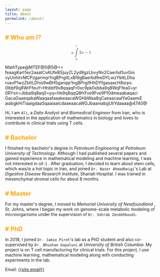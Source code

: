 ```yaml
---
layout: page
title: About
permalink: /about/
---
```


<h1 style="font-size:20px;; color:orange"># Who am I?</h1>

<math display='block'>
 <semantics>
  <mrow>
   <mi>a</mi><mstyle displaystyle='true'>
    <mrow><munderover>
     <mo>&#x222B;</mo>
     <mn>0</mn>
     <mi>c</mi>
    </munderover>
    <mrow>
     <mn>2</mn><mi>x</mi><mo>&#x2212;</mo><mn>1</mn></mrow>
   </mrow>
   
  </mstyle></mrow>
 <annotation encoding='MathType-MTEF'>MathType@MTEF@5@5@+=
 feaagKart1ev2aaatCvAUfeBSjuyZL2yd9gzLbvyNv2Caerbd1uvGm
 vyUnhitvMCPzgarmqr1ngBPrgitLxBI9gBaerbd9wDYLwzYbItLDha
 ruavP1wzZbItLDhis9wBH5garqqr1ngBPrgifHhDYfgasaacH8srps
 0lbbf9q8WrFfeuY=Hhbbf9v8qqaqFr0xc9pk0xbba9q8WqFfea0=yr
 0RYxir=Jbba9q8aq0=yq=He9q8qqQ8frFve9Fve9Ff0dmeaabaqaci
 GacaGaaeqabaWaaqaafaaakeaacaWGHbWaa8qCaeaacaaIYaGaamiE
 aiabgkHiTiaaigdaaSqaaiaaicdaaeaacaWGJbaaniabgUIiYdaaaa@4740@
 </annotation>
</semantics>
</math>


<p>
Hi, I am <code>Ali</code>, a <i>Data Analyst</i> and <i>Biomedical Engineer</i> from Iran, who is interested in the application of mathematics in biology and loves to contribute in clinical trials using T cells.
<p>

<h1 style="font-size:20px;; color:orange"># Bachelor</h1>
<p>
I finished my bachelor's degree in <i>Petroleum Engineering</i> at <i>Petroleum University of Technology</i>. Although I had published several papers and gained experience in mathematical modeling and machine learning, I was not interested in oil :) . After graduation, I decided to learn about stem cells, which was/is a hot topic in Iran, and joined <code>Dr. Naser Ahmadbeigi</code>'s Lab at <i>Digestive Disease Research Institute</i>, Shariati Hospital. I was trained in mesenchymal stromal cells for about 8 months.
<p>


<h1 style="font-size:20px;; color:orange"># Master</h1>
<p>
For my master's degree, I moved to  <i>Memorial University of Newfoundland</i> , St. Johns, where I began my work on genome-scale metabolic modeling of microorganisms under the supervision of <code>Dr. Sohrab Zendehboudi</code>.
<p>


<h1 style="font-size:20px;; color:orange"># PhD</h1>
<p>
In 2018, I joined <code>Dr. Jamie Piret</code>'s lab as a PhD student and also co-supervised by <code>Dr. Bhushan Gopaluni</code> at <i>University of British Columbia</i>. My project is on T cell manufacturing for clinical trials. For this project, I use machine learning, mathematical modeling along with conducting experiments in the lab.
</p>

Email: <a href="mailto:{{site.email}}?Subject=From Blog Site:">{{site.email}}</a>

